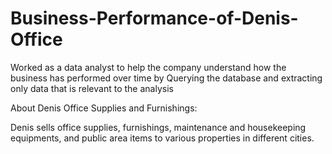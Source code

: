 # Business-Performance-of-Denis-Office
Worked as a data analyst to help the company understand how the business has performed over time by Querying the database and extracting only data that is relevant to the analysis

About Denis Office Supplies and Furnishings:

Denis sells office supplies, furnishings, maintenance and housekeeping equipments, and public area items to various properties in different cities.

